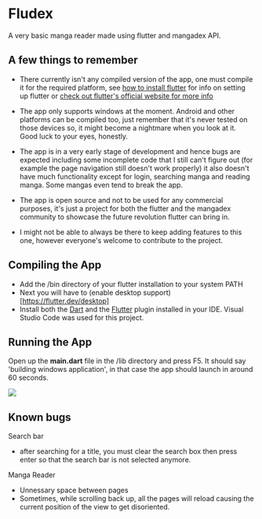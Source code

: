 # Fludex
A very basic manga reader made using flutter and mangadex API.


## A few things to remember
- There currently isn't any compiled version of the app, one must compile it for the required platform, see [how to install flutter](https://flutter.dev/docs/get-started/install) for info on setting up flutter or [check out flutter's official website for more info](https://flutter.dev/)

- The app only supports windows at the moment. Android and other platforms can be compiled too, just remember that it's never tested on those devices so, it might become a nightmare when you look at it. Good luck to your eyes, honestly.

- The app is in a very early stage of development and hence bugs are expected including some incomplete code that I still can't figure out (for example the page navigation still doesn't work properly) it also doesn't have much functionality except for login, searching manga and reading manga. Some mangas even tend to break the app.

- The app is open source and not to be used for any commercial purposes, it's just a project for both the flutter and the mangadex community to showcase the future revolution flutter can bring in.

- I might not be able to always be there to keep adding features to this one, however everyone's welcome to contribute to the project.

## Compiling the App
- Add the /bin directory of your flutter installation to your system PATH
- Next you will have to (enable desktop support) [https://flutter.dev/desktop]
- Install both the [Dart](https://marketplace.visualstudio.com/items?itemName=Dart-Code.dart-code) and the [Flutter](https://marketplace.visualstudio.com/items?itemName=Dart-Code.flutter) plugin installed in your IDE. Visual Studio Code was used for this project.

## Running the App

Open up the **main.dart** file in the /lib directory and press F5. It should say 'building windows application', in that case the app should launch in around 60 seconds.

![](https://i.imgur.com/rgBrEkJ.gif)

## Known bugs

Search bar
 - after searching for a title, you must clear the search box then press enter so that the search bar is not selected anymore.

Manga Reader
 - Unnessary space between pages
 - Sometimes, while scrolling back up, all the pages will reload causing the current position of the view to get disoriented.